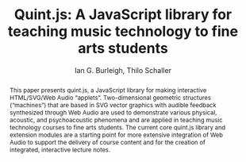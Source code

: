 --- 
  title: "Quint.js: A JavaScript library for teaching music technology to fine arts students" 
  abstract: "This paper presents quint.js, a JavaScript library for making interactive HTML/SVG/Web Audio “applets”. Two-dimensional geometric structures (“machines”) that are based in SVG vector graphics with audible feedback synthesized through Web Audio are used to demonstrate various physical, acoustic, and psychoacoustic phenomena and are applied in teaching music technology courses to fine arts students. The current core quint.js library and extension modules are a starting point for more extensive integration of Web Audio to support the delivery of course content and for the creation of integrated, interactive lecture notes." 
  address: "Paris" 
  author: "Ian G. Burleigh, Thilo Schaller" 
  booktitle: "Proceedings of the International Web Audio Conference" 
  editor: "Samuel Goldszmidt, Norbert Schnell, Victor Saiz, Benjamin Matuszewski" 
  month: "Proceedings of the International Web Audio Conference"
  pages: "" 
  publisher: "IRCAM" 
  series: "WAC '15"
  type: "Poster"  
  year: "2015" 
  id: "2015_EA_20" 
  tags: year2015
  media: none 
  pdflink: /_data/papers/pdf/2015/2015_20.pdf
  ISSN: 2663-5844
---